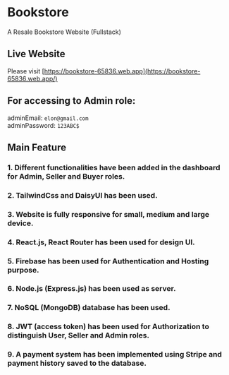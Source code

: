 # Bookstore
A Resale Bookstore Website (Fullstack)

## Live Website
Please visit [https://bookstore-65836.web.app](https://bookstore-65836.web.app/)

## For accessing to Admin role: 
adminEmail: `elon@gmail.com`\
adminPassword: `123ABC$`

## Main Feature
### 1. Different functionalities have been added in the dashboard for Admin, Seller and Buyer roles. 
### 2. TailwindCss and DaisyUI has been used.
### 3. Website is fully responsive for small, medium and large device.
### 4. React.js, React Router has been used for design UI.
### 5. Firebase has been used for Authentication and Hosting purpose. 
### 6. Node.js (Express.js) has been used as server.
### 7. NoSQL (MongoDB) database has been used.
### 8. JWT (access token) has been used for Authorization to distinguish User, Seller and Admin roles.
### 9. A payment system has been implemented using Stripe and payment history saved to the database.
